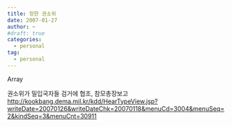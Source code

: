 ```yaml
---
title: 장한 권소위
date: 2007-01-27
author: ~
#draft: true
categories:
  - personal
tag:
  - personal
---
```




Array

권소위가 밀입국자들 검거에 협조, 참모총장보고
http://kookbang.dema.mil.kr/kdd/HearTypeView.jsp?writeDate=20070126&writeDateChk=20070118&menuCd=3004&menuSeq=2&kindSeq=3&menuCnt=30911


 






